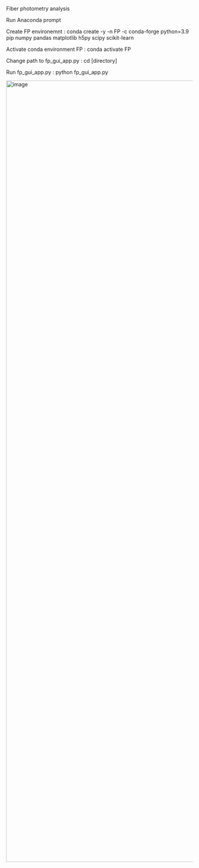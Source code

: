 Fiber photometry analysis

Run Anaconda prompt

Create FP environemnt 
  : conda create -y -n FP -c conda-forge python=3.9 pip numpy pandas matplotlib h5py scipy scikit-learn

Activate conda environment FP
  : conda activate FP

Change path to fp_gui_app.py 
  : cd [directory]

Run fp_gui_app.py 
  : python fp_gui_app.py

<img width="3835" height="2112" alt="image" src="https://github.com/user-attachments/assets/b55c4d99-25c8-42f0-a2bc-84b92e3451ce" />

